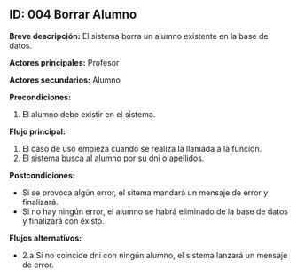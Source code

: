 ## ID: 004 Borrar Alumno

**Breve descripción:** El sistema borra un alumno existente en la base de datos.

**Actores principales:** Profesor

**Actores secundarios:** Alumno

**Precondiciones:**

 1. El alumno debe existir en el sistema.

**Flujo principal:**

 1. El caso de uso empieza cuando se realiza la llamada a la función.
 2. El sistema busca al alumno por su dni o apellidos.

**Postcondiciones:**

 - Si se provoca algún error, el sitema mandará un mensaje de error y finalizará.
 - Si no hay ningún error, el alumno se habrá eliminado de la base de datos y finalizará con éxisto.

**Flujos alternativos:**

- 2.a Si no coincide dni con ningún alumno, el sistema lanzará un mensaje de error.
